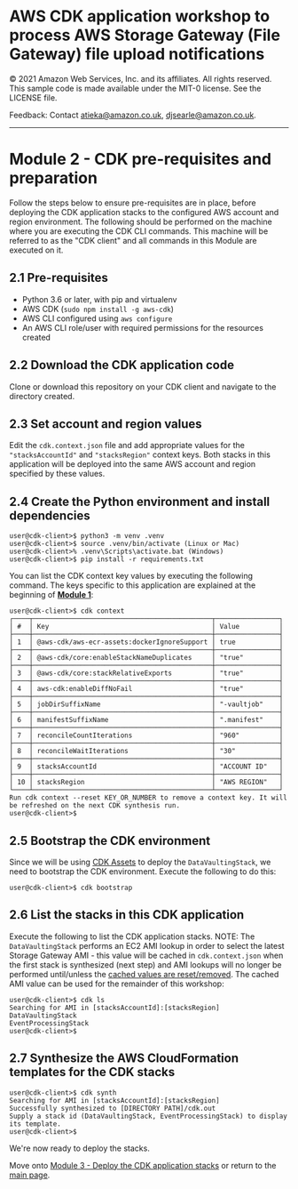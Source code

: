 # AWS CDK application workshop to process AWS Storage Gateway (File Gateway) file upload notifications

© 2021 Amazon Web Services, Inc. and its affiliates. All rights reserved. This sample code is made available under the MIT-0 license. See the LICENSE file.

Feedback: Contact atieka@amazon.co.uk, djsearle@amazon.co.uk.

---

# Module 2 - CDK pre-requisites and preparation
Follow the steps below to ensure pre-requisites are in place, before deploying the CDK application stacks to the configured AWS account and region environment. The following should be performed on the machine where you are executing the CDK CLI commands. This machine will be referred to as the "CDK client" and all commands in this Module are executed on it.

## 2.1 Pre-requisites
* Python 3.6 or later, with pip and virtualenv
* AWS CDK (`sudo npm install -g aws-cdk`)
* AWS CLI configured using `aws configure`
* An AWS CLI role/user with required permissions for the resources created

## 2.2 Download the CDK application code
Clone or download this repository on your CDK client and navigate to the directory created.

## 2.3 Set account and region values
Edit the `cdk.context.json` file and add appropriate values for the `"stacksAccountId"` and `"stacksRegion"` context keys. Both stacks in this application will be deployed into the same AWS account and region specified by these values.

## 2.4 Create the Python environment and install dependencies
```console
user@cdk-client>$ python3 -m venv .venv
user@cdk-client>$ source .venv/bin/activate (Linux or Mac)
user@cdk-client>% .venv\Scripts\activate.bat (Windows)
user@cdk-client>$ pip install -r requirements.txt
```

You can list the CDK context key values by executing the following command. The keys specific to this application are explained at the beginning of [**Module 1**](/modules/MODULE1.md):
```console
user@cdk-client>$ cdk context
┌────┬─────────────────────────────────────────────┬────────────────┐
│ #  │ Key                                         │ Value          │
├────┼─────────────────────────────────────────────┼────────────────┤
│ 1  │ @aws-cdk/aws-ecr-assets:dockerIgnoreSupport │ true           │
├────┼─────────────────────────────────────────────┼────────────────┤
│ 2  │ @aws-cdk/core:enableStackNameDuplicates     │ "true"         │
├────┼─────────────────────────────────────────────┼────────────────┤
│ 3  │ @aws-cdk/core:stackRelativeExports          │ "true"         │
├────┼─────────────────────────────────────────────┼────────────────┤
│ 4  │ aws-cdk:enableDiffNoFail                    │ "true"         │
├────┼─────────────────────────────────────────────┼────────────────┤
│ 5  │ jobDirSuffixName                            │ "-vaultjob"    │
├────┼─────────────────────────────────────────────┼────────────────┤
│ 6  │ manifestSuffixName                          │ ".manifest"    │
├────┼─────────────────────────────────────────────┼────────────────┤
│ 7  │ reconcileCountIterations                    │ "960"          │
├────┼─────────────────────────────────────────────┼────────────────┤
│ 8  │ reconcileWaitIterations                     │ "30"           │
├────┼─────────────────────────────────────────────┼────────────────┤
│ 9  │ stacksAccountId                             │ "ACCOUNT ID"   │
├────┼─────────────────────────────────────────────┼────────────────┤
│ 10 │ stacksRegion                                │ "AWS REGION"   │
└────┴─────────────────────────────────────────────┴────────────────┘
Run cdk context --reset KEY_OR_NUMBER to remove a context key. It will be refreshed on the next CDK synthesis run.
user@cdk-client>$ 
```

## 2.5 Bootstrap the CDK environment
Since we will be using [CDK Assets](https://docs.aws.amazon.com/de_de/cdk/latest/guide/assets.html) to deploy the `DataVaultingStack`, we need to bootstrap the CDK environment. Execute the following to do this:
```console
user@cdk-client>$ cdk bootstrap
```

## 2.6 List the stacks in this CDK application
Execute the following to list the CDK application stacks. NOTE: The `DataVaultingStack` performs an EC2 AMI lookup in order to select the latest Storage Gateway AMI - this value will be cached in `cdk.context.json` when the first stack is synthesized (next step) and AMI lookups will no longer be performed until/unless the [cached values are reset/removed](https://docs.aws.amazon.com/cdk/latest/guide/context.html). The cached AMI value can be used for the remainder of this workshop:
```console
user@cdk-client>$ cdk ls
Searching for AMI in [stacksAccountId]:[stacksRegion]
DataVaultingStack
EventProcessingStack
user@cdk-client>$ 
```

## 2.7 Synthesize the AWS CloudFormation templates for the CDK stacks
```console
user@cdk-client>$ cdk synth
Searching for AMI in [stacksAccountId]:[stacksRegion]
Successfully synthesized to [DIRECTORY PATH]/cdk.out
Supply a stack id (DataVaultingStack, EventProcessingStack) to display its template.
user@cdk-client>$ 
```

We're now ready to deploy the stacks.

Move onto [Module 3 - Deploy the CDK application stacks](/modules/MODULE3.md) or return to the [main page](/README.md).